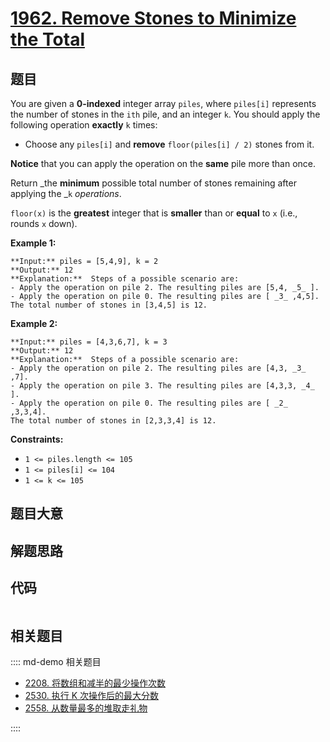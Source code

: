 # [1962. Remove Stones to Minimize the Total](https://leetcode.com/problems/remove-stones-to-minimize-the-total)

## 题目

You are given a **0-indexed** integer array `piles`, where `piles[i]`
represents the number of stones in the `ith` pile, and an integer `k`. You
should apply the following operation **exactly** `k` times:

  * Choose any `piles[i]` and **remove** `floor(piles[i] / 2)` stones from it.

**Notice** that you can apply the operation on the **same** pile more than
once.

Return _the **minimum** possible total number of stones remaining after
applying the _`k` _operations_.

`floor(x)` is the **greatest** integer that is **smaller** than or **equal**
to `x` (i.e., rounds `x` down).



**Example 1:**

    
    
    **Input:** piles = [5,4,9], k = 2
    **Output:** 12
    **Explanation:**  Steps of a possible scenario are:
    - Apply the operation on pile 2. The resulting piles are [5,4, _5_ ].
    - Apply the operation on pile 0. The resulting piles are [ _3_ ,4,5].
    The total number of stones in [3,4,5] is 12.
    

**Example 2:**

    
    
    **Input:** piles = [4,3,6,7], k = 3
    **Output:** 12
    **Explanation:**  Steps of a possible scenario are:
    - Apply the operation on pile 2. The resulting piles are [4,3, _3_ ,7].
    - Apply the operation on pile 3. The resulting piles are [4,3,3, _4_ ].
    - Apply the operation on pile 0. The resulting piles are [ _2_ ,3,3,4].
    The total number of stones in [2,3,3,4] is 12.
    



**Constraints:**

  * `1 <= piles.length <= 105`
  * `1 <= piles[i] <= 104`
  * `1 <= k <= 105`


## 题目大意

## 解题思路

## 代码

```javascript

```

## 相关题目

:::: md-demo 相关题目
- [2208. 将数组和减半的最少操作次数](https://leetcode.com/problems/minimum-operations-to-halve-array-sum)
- [2530. 执行 K 次操作后的最大分数](https://leetcode.com/problems/maximal-score-after-applying-k-operations)
- [2558. 从数量最多的堆取走礼物](https://leetcode.com/problems/take-gifts-from-the-richest-pile)

::::
